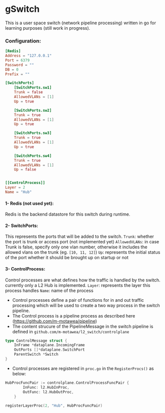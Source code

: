 # gSwitch

This is a user space switch (network pipeline processing) written in go for learning purposes (still work in progress).


### Configuration:
```toml
[Redis]
Address = "127.0.0.1"
Port = 6379
Password = ""
DB = 0
Prefix = ""

[SwitchPorts]
    [SwitchPorts.sw1]
    Trunk = false
    AllowedVLANs = [1]
    Up = true

    [SwitchPorts.sw2]
    Trunk = true
    AllowedVLANs = [1]
    Up = true

    [SwitchPorts.sw3]
    Trunk = true
    AllowedVLANs = [1]
    Up = true

    [SwitchPorts.sw4]
    Trunk = true
    AllowedVLANs = [1]
    Up = false


[[ControlProcess]]
Layer = 2
Name = "Hub"
```


#### 1- Redis (not used yet):
Redis is the backend datastore for this switch during runtime.


#### 2- SwitchPorts:
This represents the ports that will be added to the switch.
    `Trunk`: whether the port is trunk or access port (not implemented yet)
    `AllowedVLANs`: in case Trunk is false, specify only one vlan number, otherwise it includes the allowed vlans on the trunk (eg. `[10, 11, 12]`)
    `Up`: represents the initial status of the port whether it should be brought up on startup or not

#### 3- ControlProcess:
Control processes are what defines how the traffic is handled by the switch. currently only a L2 Hub is implemented.
    `Layer`: represents the layer this process handles
    `Name`: name of the process

- Control processes define a pair of functions for in and out traffic processing which will be used to create a two way process in the switch pipeline.
- The Control process is a pipeline process as described here (https://github.com/m-motawea/pipeline)
- The content strucure of the PipelineMessage in the switch pipeline is defined in `github.com/m-motawea/l2_switch/controlplane`

```go
type ControlMessage struct {
	InFrame *dataplane.IncomingFrame
	OutPorts []*dataplane.SwitchPort
	ParentSwitch *Switch
}
```

- Control processes are registered in `proc.go` in the `RegisterProcs()` as below:

```go
HubProcFuncPair := controlplane.ControlProcessFuncPair {
		InFunc: l2.HubInProc,
		OutFunc: l2.HubOutProc,
	}
	
registerLayerProc(2, "Hub", HubProcFuncPair)
```
